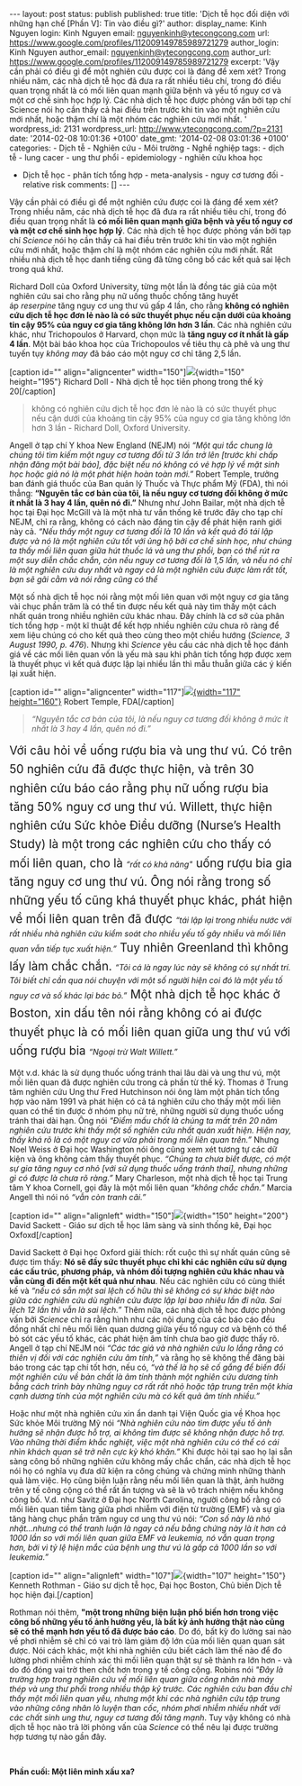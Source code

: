 --- layout: post status: publish published: true title: 'Dịch tễ học đối
diện với những hạn chế \[Phần V\]: Tin vào điều gì?' author:
display\_name: Kinh Nguyen login: Kinh Nguyen email:
nguyenkinh@ytecongcong.com url:
https://www.google.com/profiles/112009149785989721279 author\_login:
Kinh Nguyen author\_email: nguyenkinh@ytecongcong.com author\_url:
https://www.google.com/profiles/112009149785989721279 excerpt: 'Vậy cần
phải có điều gì để một nghiên cứu được coi là đáng để xem xét? Trong
nhiều năm, các nhà dịch tễ học đã đưa ra rất nhiều tiêu chí, trong đó
điều quan trọng nhất là có mối liên quan mạnh giữa bệnh và yếu tố nguy
cơ và một cơ chế sinh học hợp lý. Các nhà dịch tễ học được phỏng vấn bởi
tạp chí Science nói họ cần thấy cả hai điều trên trước khi tin vào một
nghiên cứu mới nhất, hoặc thậm chí là một nhóm các nghiên cứu mới nhất.
' wordpress\_id: 2131 wordpress\_url: http://www.ytecongcong.com/?p=2131
date: '2014-02-08 10:01:36 +0100' date\_gmt: '2014-02-08 03:01:36 +0100'
categories: - Dịch tễ - Nghiên cứu - Môi trường - Nghề nghiệp tags: -
dịch tễ - lung cacer - ung thư phổi - epidemiology - nghiên cứu khoa học
- Dịch tễ học - phân tích tổng hợp - meta-analysis - nguy cơ tương đối -
relative risk comments: \[\] ---

Vậy cần phải có điều gì để một nghiên cứu được coi là đáng để xem xét?
Trong nhiều năm, các nhà dịch tễ học đã đưa ra rất nhiều tiêu chí, trong
đó điều quan trọng nhất là **có mối liên quan mạnh giữa bệnh và yếu tố
nguy cơ và một cơ chế sinh học hợp lý**. Các nhà dịch tễ học được phỏng
vấn bởi tạp chí *Science* nói họ cần thấy cả hai điều trên trước khi tin
vào một nghiên cứu mới nhất, hoặc thậm chí là một nhóm các nghiên cứu
mới nhất. Rất nhiều nhà dịch tễ học danh tiếng cũng đã từng công bố các
kết quả sai lệch trong quá khứ.

Richard Doll của Oxford University, từng một lần là đồng tác giả của một
nghiên cứu sai cho rằng phụ nữ uống thuốc chống tăng huyết
áp *reserpine* tăng nguy cơ ung thư vú gấp 4 lần, cho rằng **không có
nghiên cứu dịch tễ học đơn lẻ nào là có sức thuyết phục nếu cận dưới của
khoảng tin cậy 95% của nguy cơ gia tăng không lớn hơn 3 lần**. Các nhà
nghiên cứu khác, như Trichopoulos ở Harvard, chọn mức là **tăng nguy cơ
ít nhất là gấp 4 lần**. Một bài báo khoa học của Trichopoulos về tiêu
thụ cà phê và ung thư tuyến tụy *không may* đã báo cáo một nguy cơ chỉ
tăng 2,5 lần.

\[caption id="" align="aligncenter"
width="150"\]![](http://upload.wikimedia.org/wikipedia/commons/thumb/3/32/Richard_Doll.jpg/150px-Richard_Doll.jpg){width="150"
height="195"} Richard Doll - Nhà dịch tễ học tiên phong trong thế kỷ
20\[/caption\]

> không có nghiên cứu dịch tễ học đơn lẻ nào là có sức thuyết phục nếu
> cận dưới của khoảng tin cậy 95% của nguy cơ gia tăng không lớn hơn 3
> lần - Richard Doll, Oxford University.

Angell ở tạp chí Y khoa New England (NEJM) nói *“Một qui tắc chung là
chúng tôi tìm kiếm một nguy cơ tương đối từ 3 lần trở lên \[trước khi
chấp nhận đăng một bài báo\], đặc biệt nếu nó không có vẻ hợp lý về mặt
sinh học hoặc giả nó là một phát hiện hoàn toàn mới.”* Robert Temple,
trưởng ban đánh giá thuốc của Ban quản lý Thuốc và Thực phẩm Mỹ (FDA),
thì nói thẳng: **“Nguyên tắc cơ bản của tôi, là nếu nguy cơ tương đối
không ở mức ít nhất là 3 hay 4 lần, quên nó đi.”** Nhưng như John
Bailar, một nhà dịch tễ học tại Đại học McGill và là một nhà tư vấn
thống kê trước đây cho tạp chí NEJM, chỉ ra rằng, không có cách nào đáng
tin cậy để phát hiện ranh giới này cả. *“Nếu thấy một nguy cơ tương đối
là 10 lần và kết quả đó tái lập được và nó là một nghiên cứu tốt với ủng
hộ bởi cơ chế sinh học, như chúng ta thấy mối liên quan giữa hút thuốc
lá và ung thư phổi, bạn có thể rút ra một suy diễn chắc chắn, còn nếu
nguy cơ tương đối là 1,5 lần, và nếu nó chỉ là một nghiên cứu duy nhất
và ngay cả là một nghiên cứu được làm rất tốt, bạn sẽ gãi cằm và nói
rằng cũng có thể*

Một số nhà dịch tễ học nói rằng một mối liên quan với một nguy cơ gia
tăng vài chục phần trăm là có thể tin được nếu kết quả này tìm thấy một
cách nhất quán trong nhiều nghiên cứu khác nhau. Đây chính là cơ sở của
phân tích tổng hợp - một kĩ thuật để kết hợp nhiều nghiên cứu chưa rõ
ràng để xem liệu chúng có cho kết quả theo cùng theo một chiều hướng
(*Science, 3 August 1990, p. 476*). Nhưng khi *Science* yêu cầu các nhà
dịch tễ học đánh giá về các mối liên quan vốn là yếu mà sau khi phân
tích tổng hợp được xem là thuyết phục vì kết quả được lập lại nhiều lần
thì mẫu thuẫn giữa các ý kiến lại xuất hiện.

\[caption id="" align="aligncenter"
width="117"\][![](http://www.fda.gov/ucm/groups/fdagov-public/documents/image/ucm295066.png){width="117"
height="160"}](http://www.fda.gov/Drugs/NewsEvents/ucm295045.htm) Robert
Temple, FDA\[/caption\]

> *“Nguyên tắc cơ bản của tôi, là nếu nguy cơ tương đối không ở mức ít
> nhất là 3 hay 4 lần, quên nó đi.”*

<span style="line-height: 1.6; font-size: 1.3rem;">Với câu hỏi về uống
rượu bia và ung thư vú. Có trên 50 nghiên cứu đã được thực hiện, và trên
30 nghiên cứu báo cáo rằng phụ nữ uống rượu bia tăng 50% nguy cơ ung thư
vú. Willett, thực hiện nghiên cứu Sức khỏe Điều dưỡng (Nurse’s Health
Study) là một trong các nghiên cứu cho thấy có mối liên quan, cho là
</span>*“rất có khả năng"*<span
style="line-height: 1.6; font-size: 1.3rem;"> uống rượu bia gia tăng
nguy cơ ung thư vú. Ông nói rằng trong số những yếu tố cũng khá thuyết
phục khác, phát hiện về mối liên quan trên đã được </span>*“tái lập lại
trong nhiều nước với rất nhiều nhà nghiên cứu kiểm soát cho nhiều yếu tố
gây nhiễu và mối liên quan vẫn tiếp tục xuất hiện.”*<span
style="line-height: 1.6; font-size: 1.3rem;"> Tuy nhiên Greenland thì
không lấy làm chắc chắn. </span>*“Tôi cá là ngay lúc này sẽ không có sự
nhất trí. Tôi biết chỉ cần qua nói chuyện với một số người hiện coi đó
là một yếu tố nguy cơ và số khác lại bác bỏ.”*<span
style="line-height: 1.6; font-size: 1.3rem;"> Một nhà dịch tễ học khác ở
Boston, xin dấu tên nói rằng không có ai được thuyết phục là có mối liên
quan giữa ung thư vú với uống rượu bia </span>*“Ngoại trừ Walt
Willett.”*

Một v.d. khác là sử dụng thuốc uống tránh thai lâu dài và ung thư vú,
một mối liên quan đã được nghiên cứu trong cả phần từ thế kỷ. Thomas ở
Trung tâm nghiên cứu Ung thư Fred Hutchinson nói ông làm một phân tích
tổng hợp vào năm 1991 và phát hiện có cả tá nghiên cứu cho thấy một mối
liên quan có thể tin được ở nhóm phụ nữ trẻ, những người sử dụng thuốc
uống tránh thai dài hạn. Ông nói *“Điểm mấu chốt là chúng ta mất trên 20
năm nghiên cứu trước khi thấy một số nghiên cứu nhất quán xuất hiện.
Hiện nay, thấy khá rõ là có một nguy cơ vừa phải trong mối liên quan
trên.”* Nhưng Noel Weiss ở Đại học Washington nói ông cũng xem xét tương
tự các dữ kiện và ông không cảm thấy thuyết phục. *“Chúng ta chưa biết
được, có một sự gia tăng nguy cơ nhỏ \[với sử dụng thuốc uống tránh
thai\], nhưng những gì có được là chưa rõ ràng.”* Mary Charleson, một
nhà dịch tễ học tại Trung tâm Y khoa Cornell, gọi đây là một mối liên
quan *“không chắc chắn.”* Marcia Angell thì nói nó *“vẫn còn tranh
cãi.”*

\[caption id="" align="alignleft"
width="150"\]![](http://fhs.mcmaster.ca/ceb/images/faculty_member_sackett.jpg){width="150"
height="200"} David Sackett - Giáo sư dịch tễ học lâm sàng và sinh thống
kê, Đại học Oxfoxd\[/caption\]

David Sackett ở Đại học Oxford giải thích: rốt cuộc thì sự nhất quán
cũng sẽ được tìm thấy: **Nó sẽ đầy sức thuyết phục chỉ khi các nghiên
cứu sử dụng các cấu trúc, phương pháp, và nhóm đối tượng nghiên cứu khác
nhau và vẫn cùng đi đến một kết quả như nhau**. Nếu các nghiên cứu có
cùng thiết kế và *“nếu có sẵn một sai lệch cố hữu thì sẽ không có sự
khác biệt nào giữa các nghiên cứu dù nghiên cứu được lập lại bao nhiêu
lần đi nữa. Sai lệch 12 lần thì vẫn là sai lệch.”* Thêm nữa, các nhà
dịch tễ học được phỏng vấn bởi *Science* chỉ ra rằng hình như các nội
dung của các báo cáo đều đồng nhất chỉ nêu mối liên quan dương giữa yếu
tố nguy cơ và bệnh có thể bỏ sót các yếu tố khác, các phát hiện âm tính
chưa bao giờ được thấy rõ. Angell ở tạp chí NEJM nói *“Các tác giả và
nhà nghiên cứu lo lắng rằng có thiên vị đối với các nghiên cứu âm
tính,”* và rằng họ sẽ không thể đăng bài báo trong các tạp chí tốt hơn,
nếu có, *“và thế là họ sẽ cố gắng để biến đổi một nghiên cứu về bản chất
là âm tính thành một nghiên cứu dương tính bằng cách trình bày những
nguy cơ rất rất nhỏ hoặc tập trung trên một khía cạnh dương tính của một
nghiên cứu mà có kết quả âm tính nhiều.”*

Hoặc như một nhà nghiên cứu xin ẩn danh tại Viện Quốc gia về Khoa học
Sức khỏe Môi trường Mỹ nói *“Nhà nghiên cứu nào tìm được yếu tố ảnh
hưởng sẽ nhận được hỗ trợ, ai không tìm được sẽ không nhận được hỗ trợ.
Vào những thời điểm khắc nghiệt, việc một nhà nghiên cứu có thể có cái
nhìn khách quan sẽ trở nên cực kỳ khó khăn.”* Khi được hỏi tại sao họ
lại sẵn sàng công bố những nghiên cứu không mấy chắc chắn, các nhà dịch
tễ học nói họ có nghĩa vụ đưa dữ kiện ra công chúng và chứng minh những
thành quả làm việc. Họ cũng biện luận rằng nếu mối liên quan là thật,
ảnh hưởng trên y tế công cộng có thể rất ấn tượng và sẽ là vô trách
nhiệm nếu không công bố. V.d. như Savitz ở Đại học North Carolina, người
công bố rằng có mối liên quan tiềm tàng giữa phơi nhiễm với điện từ
trường (EMF) và sự gia tăng hàng chục phần trăm nguy cơ ung thư vú nói:
*“Con số này là nhỏ nhặt...nhưng có thể tranh luận là ngay cả nếu bằng
chứng này là ít hơn cả 1000 lần so với mối liên quan giữa EMF và
leukemia, nó vẫn quan trọng hơn, bởi vì tỷ lệ hiện mắc của bệnh ung thư
vú là gấp cả 1000 lần so với leukemia.”*

\[caption id="" align="alignleft"
width="107"\]![](http://www.bu.edu/sph/files/2013/10/Kenneth-Rothman2.jpg){width="107"
height="150"} Kenneth Rothman - Giáo sư dịch tễ học, Đại học Boston, Chủ
biên Dịch tễ học hiện đại.\[/caption\]

Rothman nói thêm, **"một trong những biện luận phổ biến hơn trong việc
công bố những yếu tố ảnh hưởng yếu, là bất kỳ ảnh hưởng thật nào cũng sẽ
có thể mạnh hơn yếu tố đã được báo cáo**. Do đó, bất kỳ đo lường sai nào
về phơi nhiễm sẽ chỉ có vai trò làm giảm độ lớn của mối liên quan quan
sát được. Nói cách khác, một khi nhà nghiên cứu biết cách làm thế nào để
đo lường phơi nhiễm chính xác thì mối liên quan thật sự sẽ thành ra lớn
hơn - và do đó đóng vai trờ then chốt hơn trong y tế công cộng. Robins
nói *"Đây là trường hợp trong nghiên cứu về mối liên quan giữa công nhân
nhà máy thép và ung thư phổi trong nhiều thập kỷ trước. Các nghiên cứu
ban đầu chỉ thấy một mối liên quan yếu, nhưng một khi các nhà nghiên cứu
tập trung vào những công nhân lò luyện than cốc, nhóm phơi nhiễm nhiều
nhất với các chất sinh ung thư, nguy cơ tương đối tăng mạnh*. Tuy vậy
không có nhà dịch tễ học nào trả lời phỏng vấn của *Science* có thể nêu
lại được trường hợp tương tự nào gần đây.

 

**Phần cuối: Một liên minh xấu xa?**
